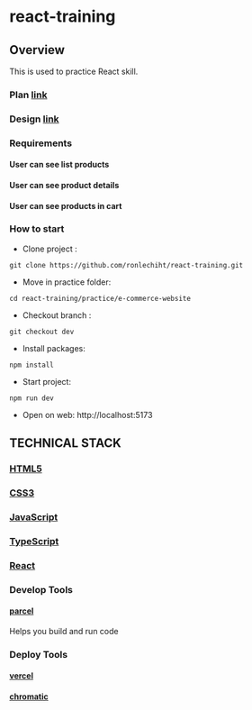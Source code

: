 # react-training

## Overview

This is used to practice React skill.

### Plan [link](https://docs.google.com/document/d/1bOv-QsGBUWoSoqlGZCq5puB4nuJt4v0rT6iTtf07mCo/edit?usp=sharing)

### Design [link](<https://www.figma.com/file/BIl7l3fsgua6s0iMDwSPwJ/E-commerce-Website-Template-(Freebie)-(Community)-(Copy)?type=design&node-id=0-1&mode=design&t=ZWbLdi7z6UEHF6WF-0>)

### Requirements

#### User can see list products
#### User can see product details
#### User can see products in cart

### How to start

- Clone project : 
```
git clone https://github.com/ronlechiht/react-training.git
```
- Move in practice folder: 
```
cd react-training/practice/e-commerce-website
```
- Checkout branch : 
```
git checkout dev
```
- Install packages: 
```
npm install
```
- Start project: 
```
npm run dev
```
- Open on web: http://localhost:5173

## TECHNICAL STACK

### [HTML5](https://developer.mozilla.org/en-US/docs/Glossary/HTML5)

### [CSS3](https://developer.mozilla.org/en-US/docs/Web/CSS)

### [JavaScript](https://developer.mozilla.org/en-US/docs/Web/JavaScript)

### [TypeScript](https://www.typescriptlang.org/)

### [React](https://react.dev/learn)

### Develop Tools

#### [parcel](https://parceljs.org/getting-started/webapp/)

Helps you build and run code

### Deploy Tools

#### [vercel](https://ronlechi-e-commerce-website.vercel.app/)
#### [chromatic](https://663b2c6885be49ff1ffef602-etoajozeqy.chromatic.com/)
